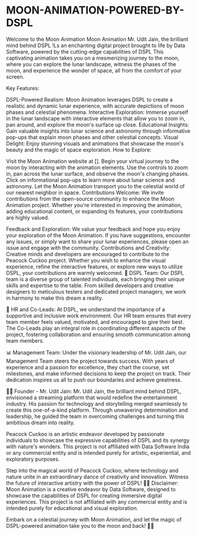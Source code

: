 # MOON-ANIMATION-POWERED-BY-DSPL
Welcome to the Moon Animation Moon Animation Mr. Udit Jain, the brilliant mind behind DSPL !Ls an enchanting digital project brought to life by Data Software, powered by the cutting-edge capabilities of DSPL
This captivating animation takes you on a mesmerizing journey to the moon, where you can explore the lunar landscape, witness the phases of the moon, and experience the wonder of space, all from the comfort of your screen.

Key Features:

DSPL-Powered Realism: Moon Animation leverages DSPL to create a realistic and dynamic lunar experience, with accurate depictions of moon phases and celestial phenomena.
Interactive Exploration: Immerse yourself in the lunar landscape with interactive elements that allow you to zoom in, pan around, and explore the moon's surface up close.
Educational Insights: Gain valuable insights into lunar science and astronomy through informative pop-ups that explain moon phases and other celestial concepts.
Visual Delight: Enjoy stunning visuals and animations that showcase the moon's beauty and the magic of space exploration.
How to Explore:

Visit the Moon Animation website at [].
Begin your virtual journey to the moon by interacting with the animation elements.
Use the controls to zoom in, pan across the lunar surface, and observe the moon's changing phases.
Click on informational pop-ups to learn more about lunar science and astronomy.
Let the Moon Animation transport you to the celestial world of our nearest neighbor in space.
Contributions Welcome:
We invite contributions from the open-source community to enhance the Moon Animation project. Whether you're interested in improving the animation, adding educational content, or expanding its features, your contributions are highly valued.

Feedback and Exploration:
We value your feedback and hope you enjoy your exploration of the Moon Animation. If you have suggestions, encounter any issues, or simply want to share your lunar experiences, please open an issue and engage with the community.
Contributions and Creativity: Creative minds and developers are encouraged to contribute to the Peacock Cuckoo project. Whether you wish to enhance the visual experience, refine the interactive features, or explore new ways to utilize DSPL, your contributions are warmly welcomed. 👥 DSPL Team: Our DSPL team is a diverse group of talented individuals, each bringing their unique skills and expertise to the table. From skilled developers and creative designers to meticulous testers and dedicated project managers, we work in harmony to make this dream a reality.

💼 HR and Co-Leads: At DSPL, we understand the importance of a supportive and inclusive work environment. Our HR team ensures that every team member feels valued, motivated, and encouraged to give their best. The Co-Leads play an integral role in coordinating different aspects of the project, fostering collaboration and ensuring smooth communication among team members.

📊 Management Team: Under the visionary leadership of Mr. Udit Jain, our Management Team steers the project towards success. With years of experience and a passion for excellence, they chart the course, set milestones, and make informed decisions to keep the project on track. Their dedication inspires us all to push our boundaries and achieve greatness.

🧙‍♂️ Founder - Mr. Udit Jain: Mr. Udit Jain, the brilliant mind behind DSPL, envisioned a streaming platform that would redefine the entertainment industry. His passion for technology and storytelling merged seamlessly to create this one-of-a-kind platform. Through unwavering determination and leadership, he guided the team in overcoming challenges and turning this ambitious dream into reality.

Peacock Cuckoo is an artistic endeavor developed by passionate individuals to showcase the expressive capabilities of DSPL and its synergy with nature's wonders. This project is not affiliated with Data Software India or any commercial entity and is intended purely for artistic, experiential, and exploratory purposes.

Step into the magical world of Peacock Cuckoo, where technology and nature unite in an extraordinary dance of creativity and innovation. Witness the future of interactive artistry with the power of DSPL! 🌿🎨
Disclaimer:
Moon Animation is a creative endeavor by Data Software, designed to showcase the capabilities of DSPL for creating immersive digital experiences. This project is not affiliated with any commercial entity and is intended purely for educational and visual exploration.

Embark on a celestial journey with Moon Animation, and let the magic of DSPL-powered animation take you to the moon and back! 🚀🌌
